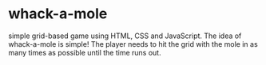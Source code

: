 # whack-a-mole

simple grid-based game using HTML, CSS and JavaScript. The idea of whack-a-mole is simple! The player needs to hit the grid with the mole in as many times as possible until the time runs out.
